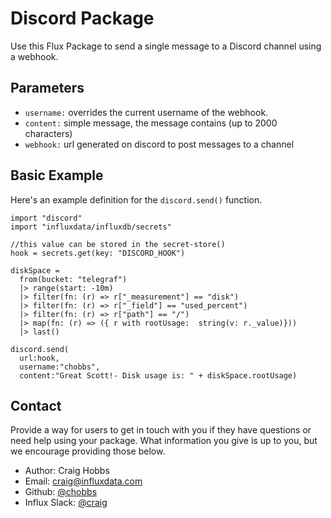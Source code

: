 # Discord Package

Use this Flux Package to send a single message to a Discord channel using a webhook.

## Parameters

  - `username:` overrides the current username of the webhook.
  - `content:`  simple message, the message contains (up to 2000 characters)
  - `webhook:`  url generated on discord to post messages to a channel

## Basic Example

Here's an example definition for the `discord.send()` function.

    import "discord"
    import "influxdata/influxdb/secrets"

    //this value can be stored in the secret-store()
    hook = secrets.get(key: "DISCORD_HOOK")

    diskSpace =
      from(bucket: "telegraf")
      |> range(start: -10m)
      |> filter(fn: (r) => r["_measurement"] == "disk")
      |> filter(fn: (r) => r["_field"] == "used_percent")
      |> filter(fn: (r) => r["path"] == "/")
      |> map(fn: (r) => ({ r with rootUsage:  string(v: r._value)}))
      |> last()

    discord.send(
      url:hook,
      username:"chobbs",
      content:"Great Scott!- Disk usage is: " + diskSpace.rootUsage)


## Contact

Provide a way for users to get in touch with you if they have questions or need help using your package. What information you give is up to you, but we encourage providing those below.

- Author: Craig Hobbs
- Email: craig@influxdata.com
- Github: [@chobbs](https://github.com/chobbs)
- Influx Slack: [@craig](https://influxdata.com/slack)
